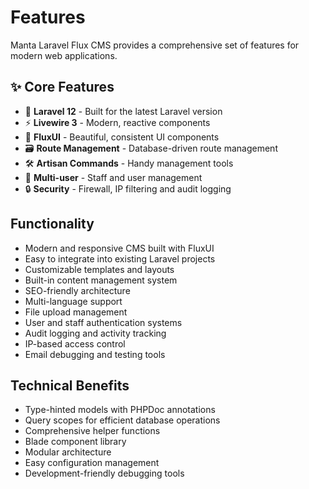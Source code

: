 # Features

Manta Laravel Flux CMS provides a comprehensive set of features for modern web applications.

## ✨ Core Features

- 🚀 **Laravel 12** - Built for the latest Laravel version
- ⚡ **Livewire 3** - Modern, reactive components
- 🎨 **FluxUI** - Beautiful, consistent UI components
- 🗃️ **Route Management** - Database-driven route management
- 🛠️ **Artisan Commands** - Handy management tools
- 👥 **Multi-user** - Staff and user management
- 🔒 **Security** - Firewall, IP filtering and audit logging

## Functionality

- Modern and responsive CMS built with FluxUI
- Easy to integrate into existing Laravel projects
- Customizable templates and layouts
- Built-in content management system
- SEO-friendly architecture
- Multi-language support
- File upload management
- User and staff authentication systems
- Audit logging and activity tracking
- IP-based access control
- Email debugging and testing tools

## Technical Benefits

- Type-hinted models with PHPDoc annotations
- Query scopes for efficient database operations
- Comprehensive helper functions
- Blade component library
- Modular architecture
- Easy configuration management
- Development-friendly debugging tools
